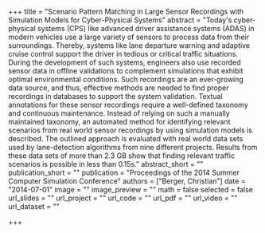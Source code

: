 +++
title = "Scenario Pattern Matching in Large Sensor Recordings with Simulation Models for Cyber-Physical Systems"
abstract = "Today's cyber-physical systems (CPS) like advanced driver assistance systems (ADAS) in modern vehicles use a large variety of sensors to process data from their surroundings. Thereby, systems like lane departure warning and adaptive cruise control support the driver in tedious or critical traffic situations. During the development of such systems, engineers also use recorded sensor data in offline validations to complement simulations that exhibit optimal environmental conditions. Such recordings are an ever-growing data source, and thus, effective methods are needed to find proper recordings in databases to support the system validation. Textual annotations for these sensor recordings require a well-defined taxonomy and continuous maintenance. Instead of relying on such a manually maintained taxonomy, an automated method for identifying relevant scenarios from real world sensor recordings by using simulation models is described. The outlined approach is evaluated with real world data sets used by lane-detection algorithms from nine different projects. Results from these data sets of more than 2.3 GB show that finding relevant traffic scenarios is possible in less than 0.15s."
abstract_short = ""
publication_short = ""
publication = "Proceedings of the 2014 Summer Computer Simulation Conference"
authors = ["Berger, Christian"]
date = "2014-07-01"
image = ""
image_preview = ""
math = false
selected = false
url_slides = ""
url_project = ""
url_code = ""
url_pdf = ""
url_video = ""
url_dataset = ""

+++
